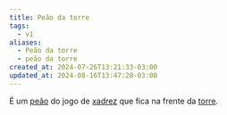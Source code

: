 ```yaml
---
title: Peão da torre
tags:
  - v1
aliases:
  - Peão da torre
  - peão da torre
created_at: 2024-07-26T13:21:33-03:00
updated_at: 2024-08-16T13:47:28-03:00
---
```


É um [peão](../06/Xadrez_Peao.md) do jogo de [xadrez](../../../../sementes/2024/07/06/Xadrez.md) que fica na frente da [torre](../06/Xadrez_Torre.md).